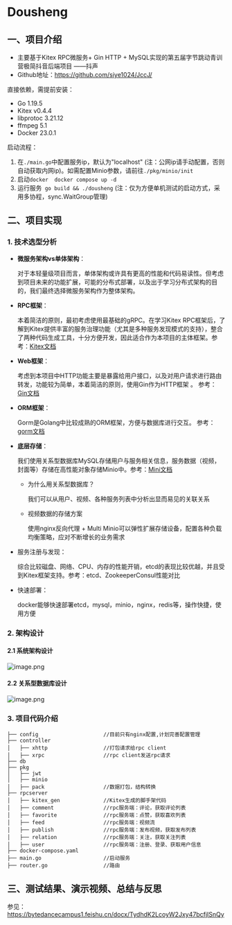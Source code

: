 # Dousheng
## 一、项目介绍
- 主要基于Kitex RPC微服务+ Gin HTTP + MySQL实现的第五届字节跳动青训营极简抖音后端项目 ——抖声
- Github地址：https://github.com/siye1024/JccJ/

直接依赖，需提前安装：
- Go 1.19.5
- Kitex v0.4.4
- libprotoc 3.21.12
- ffmpeg 5.1
- Docker 23.0.1

启动流程：
1. 在`./main.go`中配置服务ip，默认为"localhost" (注：公网ip请手动配置，否则自动获取内网ip)。如需配置Minio参数，请前往`./pkg/minio/init`
2. 启动`docker  docker compose up -d` 
3. 运行服务` go build && ./dousheng` (注：仅为方便单机测试的启动方式，采用多协程，sync.WaitGroup管理)

## 二、项目实现
### 1. 技术选型分析
- **微服务架构vs单体架构**：

  对于本轻量级项目而言，单体架构或许具有更高的性能和代码易读性。但考虑到项目未来的功能扩展，可能的分布式部署，以及出于学习分布式架构的目的，我们最终选择微服务架构作为整体架构。
  
- **RPC框架**：

  本着简洁的原则，最初考虑使用最基础的gRPC。在学习Kitex RPC框架后，了解到Kitex提供丰富的服务治理功能（尤其是多种服务发现模式的支持），整合了两种代码生成工具，十分方便开发，因此适合作为本项目的主体框架。参考：[Kitex文档](https://www.cloudwego.io/zh/docs/kitex/)
  
- **Web框架**： 

  考虑到本项目中HTTP功能主要是暴露给用户接口，以及对用户请求进行路由转发，功能较为简单，本着简洁的原则，使用Gin作为HTTP框架 。 参考：[Gin文档](https://gin-gonic.com/zh-cn/docs/)

- **ORM框架**：

  Gorm是Golang中比较成熟的ORM框架，方便与数据库进行交互。 参考：[gorm文档](https://gorm.io/zh_CN/docs/index.html)
  
- **底层存储**：

  我们使用关系型数据库MySQL存储用户与服务相关信息，服务数据（视频，封面等）存储在高性能对象存储Minio中。参考：[Mini文档](https://min.io/)
  
  - 为什么用关系型数据库？
  
    我们可以从用户、视频、各种服务列表中分析出显而易见的关联关系
    
  - 视频数据的存储方案
  
    使用nginx反向代理 + Multi Minio可以弹性扩展存储设备，配置各种负载均衡策略，应对不断增长的业务需求
    
- 服务注册与发现：

  综合比较磁盘、网络、CPU、内存的性能开销，etcd的表现比较优越，并且受到Kitex框架支持。参考：etcd、ZookeeperConsul性能对比

- 快速部署：

  docker能够快速部署etcd，mysql，minio，nginx，redis等，操作快捷，使用方便

### 2. 架构设计
#### 2.1 系统架构设计
![image.png](https://p6-juejin.byteimg.com/tos-cn-i-k3u1fbpfcp/ed3c92e5e416457dac1edeb28ba82a3a~tplv-k3u1fbpfcp-watermark.image?)

#### 2.2 关系型数据库设计
![image.png](https://p6-juejin.byteimg.com/tos-cn-i-k3u1fbpfcp/cd164ec0da9d4f9fba82e41a98609a0c~tplv-k3u1fbpfcp-watermark.image?)

### 3. 项目代码介绍


```
├── config                     //目前只有nginx配置,计划完善配置管理
├── controller
│   ├── xhttp                  //打包请求给rpc client
│   ├── xrpc                   //rpc client发送rpc请求
├── db
├── pkg
│   ├── jwt
│   ├── minio
│   ├── pack                   //数据打包，结构转换
├── rpcserver
│   ├── kitex_gen              //Kitex生成的脚手架代码
│   ├── comment                //rpc服务端：评论，获取评论列表
│   ├── favorite               //rpc服务端：点赞，获取喜欢列表
│   ├── feed                   //rpc服务端：视频流
│   ├── publish                //rpc服务端：发布视频，获取发布列表
│   ├── relation               //rpc服务端：关注，获取关注列表
│   ├── user                   //rpc服务端：注册、登录、获取用户信息
├── docker-compose.yaml
├── main.go                    //启动服务
├── router.go                  //路由
```
## 三、测试结果、演示视频、总结与反思

参见：https://bytedancecampus1.feishu.cn/docx/TydhdK2LcoyW2Jxy47bcfjISnQy




